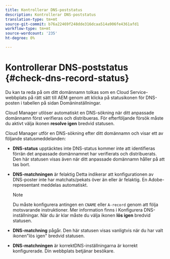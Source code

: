 ```yaml
---
title: Kontrollerar DNS-poststatus
description: Kontrollerar DNS-poststatus
translation-type: tm+mt
source-git-commit: b76a22469f248dde316dcaa514a906fe4361afd1
workflow-type: tm+mt
source-wordcount: '235'
ht-degree: 0%

---
```



# Kontrollerar DNS-poststatus {#check-dns-record-status}

Du kan ta reda på om ditt domännamn tolkas som en Cloud Service-webbplats på rätt sätt till AEM genom att klicka på statusikonen för DNS-posten i tabellen på sidan Domäninställningar.

Cloud Manager utlöser automatiskt en DNS-sökning när ditt anpassade domännamn först verifieras och distribueras. För efterföljande försök måste du aktivt välja ikonen **resolve igen** bredvid statusen.

Cloud Manager utför en DNS-sökning efter ditt domännamn och visar ett av följande statusmeddelanden:

* **DNS-status**
upptäcktes inte DNS-status kommer inte att identifieras förrän det anpassade domännamnet har verifierats och distribuerats. Den här statusen visas även när ditt anpassade domännamn håller på att tas bort.

* **DNS-matchningen**
är felaktig Detta indikerar att konfigurationen av DNS-poster inte har matchats/pekats över än eller är felaktig. En Adobe-representant meddelas automatiskt.

   >[!NOTE]
   >Du måste konfigurera antingen en `CNAME` eller `A-record` genom att följa motsvarande instruktioner. Mer information finns i Konfigurera DNS-inställningar. När du är klar måste du välja ikonen **lös igen** bredvid statusen.

* **DNS-matchning**
pågår. Den här statusen visas vanligtvis när du har valt ikonen&quot;lös igen&quot; bredvid statusen.

* **DNS-matchningen**
är korrektDNS-inställningarna är korrekt konfigurerade. Din webbplats betjänar besökare.
